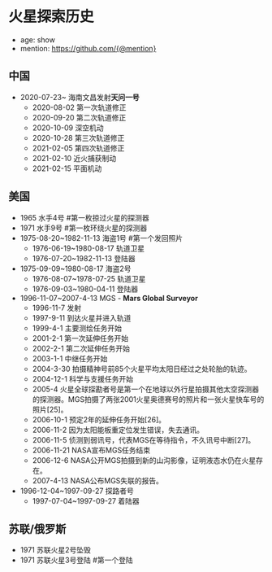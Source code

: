 # 火星探索历史

- age: show
- mention: https://github.com/{@mention}

## 中国

- 2020-07-23~ 海南文昌发射**天问一号**
  - 2020-08-02 第一次轨道修正
  - 2020-09-20 第二次轨道修正
  - 2020-10-09 深空机动
  - 2020-10-28 第三次轨道修正
  - 2021-02-05 第四次轨道修正
  - 2021-02-10 近火捕获制动
  - 2021-02-15 平面机动

## 美国

- 1965 水手4号 #第一枚掠过火星的探测器
- 1971 水手9号 #第一枚环绕火星的探测器
- 1975-08-20~1982-11-13 海盗1号 #第一个发回照片
  - 1976-06-19~1980-08-17 轨道卫星
  - 1976-07-20~1982-11-13 登陆器
- 1975-09-09~1980-08-17 海盗2号
  - 1976-08-07~1978-07-25 轨道卫星
  - 1976-09-03~1980-04-11 登陆器
- 1996-11-07~2007-4-13 MGS - **Mars Global Surveyor**
  - 1996-11-7 发射
  - 1997-9-11 到达火星并进入轨道
  - 1999-4-1 主要测绘任务开始
  - 2001-2-1 第一次延伸任务开始
  - 2002-2-1 第二次延伸任务开始
  - 2003-1-1 中继任务开始
  - 2004-3-30 拍摄精神号前85个火星平均太阳日经过之处轮胎的轨迹。
  - 2004-12-1 科学与支援任务开始
  - 2005-4 火星全球探勘者号是第一个在地球以外行星拍摄其他太空探测器的探测器。MGS拍摄了两张2001火星奥德赛号的照片和一张火星快车号的照片[25]。
  - 2006-10-1 预定2年的延伸任务开始[26]。
  - 2006-11-2 因为太阳能板重定位发生错误，失去通讯。
  - 2006-11-5 侦测到弱讯号，代表MGS在等待指令，不久讯号中断[27]。
  - 2006-11-21 NASA宣布MGS任务结束
  - 2006-12-6 NASA公开MGS拍摄到新的山沟影像，证明液态水仍在火星存在。
  - 2007-4-13 NASA公布MGS失联的报告。
- 1996-12-04~1997-09-27  探路者号  
  - 1997-07-04~1997-09-27 着陆器


## 苏联/俄罗斯

- 1971 苏联火星2号坠毁
- 1971 苏联火星3号登陆 #第一个登陆
